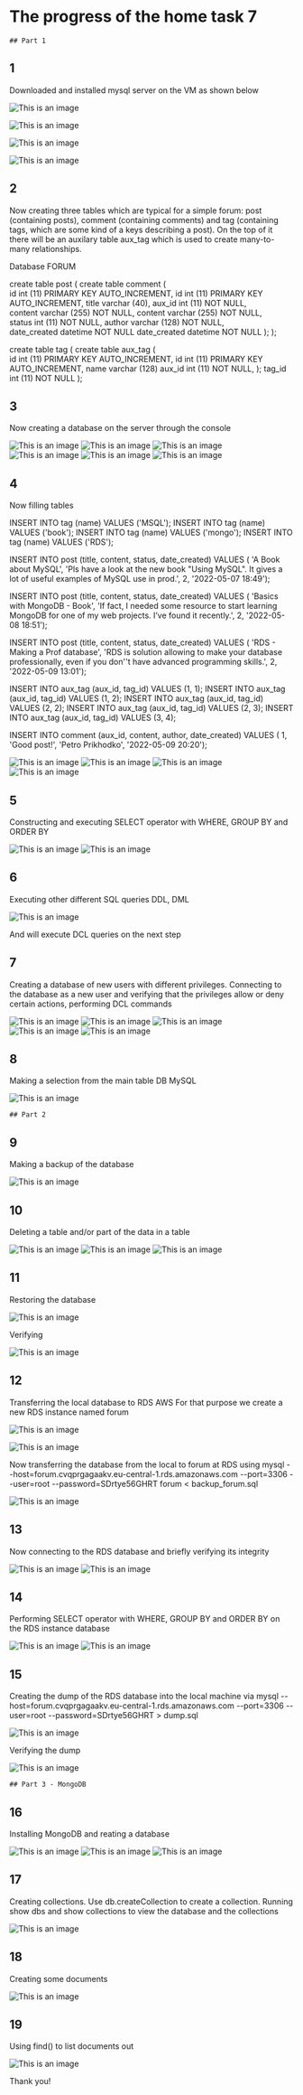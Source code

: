  # The progress of the home task 7

    ## Part 1
 ## 1
Downloaded and installed mysql server on the VM as shown below

![This is an image](https://github.com/Ihor-2022/DevOps_online_Kyiv_2022Q1Q2/blob/master/m7/001.png)

![This is an image](https://github.com/Ihor-2022/DevOps_online_Kyiv_2022Q1Q2/blob/master/m7/002.png)

![This is an image](https://github.com/Ihor-2022/DevOps_online_Kyiv_2022Q1Q2/blob/master/m7/003.png)

![This is an image](https://github.com/Ihor-2022/DevOps_online_Kyiv_2022Q1Q2/blob/master/m7/004.png)

 ## 2
Now creating three tables which are typical for a simple forum: post (containing posts), comment (containing comments) and tag (containing tags, which are some kind of a keys describing a post). 
On the top of it there will be an auxilary table aux_tag which is used to create many-to-many relationships. 

Database FORUM

create table post (     						    create table comment (     
    id int (11) PRIMARY KEY AUTO_INCREMENT,		        id int (11) PRIMARY KEY AUTO_INCREMENT,
    title varchar (40),    		  				        aux_id int (11) NOT NULL,  
    content varchar (255) NOT NULL,          		    content varchar (255) NOT NULL,                
    status int (11) NOT NULL, 		  			        author varchar (128) NOT NULL,   
    date_created datetime NOT NULL		  		        date_created datetime NOT NULL 
);									                    );


create table tag (     						        create table aux_tag (     
    id int (11) PRIMARY KEY AUTO_INCREMENT,		        id int (11) PRIMARY KEY AUTO_INCREMENT,
    name varchar (128)              		  		    aux_id int (11) NOT NULL,
);				  						                tag_id int (11) NOT NULL
                                                    );

 ## 3
 Now creating a database on the server through the console

![This is an image](https://github.com/Ihor-2022/DevOps_online_Kyiv_2022Q1Q2/blob/master/m7/005.png)
![This is an image](https://github.com/Ihor-2022/DevOps_online_Kyiv_2022Q1Q2/blob/master/m7/006.png)
![This is an image](https://github.com/Ihor-2022/DevOps_online_Kyiv_2022Q1Q2/blob/master/m7/007.png)
![This is an image](https://github.com/Ihor-2022/DevOps_online_Kyiv_2022Q1Q2/blob/master/m7/008.png)
![This is an image](https://github.com/Ihor-2022/DevOps_online_Kyiv_2022Q1Q2/blob/master/m7/009.png)
![This is an image](https://github.com/Ihor-2022/DevOps_online_Kyiv_2022Q1Q2/blob/master/m7/010.png)

  ## 4
Now filling tables

INSERT INTO tag (name) VALUES ('MSQL');
INSERT INTO tag (name) VALUES ('book');
INSERT INTO tag (name) VALUES ('mongo');
INSERT INTO tag (name) VALUES ('RDS');

INSERT INTO post (title, content, status, date_created) VALUES (
   'A Book about MySQL',
   'Pls have a look at the new book "Using MySQL". It gives a lot of useful examples of MySQL use in prod.', 
   2, '2022-05-07 18:49');

INSERT INTO post (title, content, status, date_created) VALUES (
   'Basics with MongoDB - Book',
   'If fact, I needed some resource to start learning MongoDB for one of my web projects. I’ve found it recently.', 
   2, '2022-05-08 18:51');

INSERT INTO post (title, content, status, date_created) VALUES (
   'RDS - Making a Prof database',
   'RDS is solution allowing to make your database professionally, even if you don''t have advanced programming skills.', 
   2, '2022-05-09 13:01');

INSERT INTO aux_tag (aux_id, tag_id) VALUES (1, 1);
INSERT INTO aux_tag (aux_id, tag_id) VALUES (1, 2);
INSERT INTO aux_tag (aux_id, tag_id) VALUES (2, 2);
INSERT INTO aux_tag (aux_id, tag_id) VALUES (2, 3);
INSERT INTO aux_tag (aux_id, tag_id) VALUES (3, 4);

INSERT INTO comment (aux_id, content, author, date_created) VALUES (
    1, 'Good post!', 'Petro Prikhodko', '2022-05-09 20:20');

![This is an image](https://github.com/Ihor-2022/DevOps_online_Kyiv_2022Q1Q2/blob/master/m7/011.png)
![This is an image](https://github.com/Ihor-2022/DevOps_online_Kyiv_2022Q1Q2/blob/master/m7/012.png)
![This is an image](https://github.com/Ihor-2022/DevOps_online_Kyiv_2022Q1Q2/blob/master/m7/013.png)
![This is an image](https://github.com/Ihor-2022/DevOps_online_Kyiv_2022Q1Q2/blob/master/m7/014.png)

 ## 5
Constructing and executing SELECT operator with WHERE, GROUP BY and ORDER BY

![This is an image](https://github.com/Ihor-2022/DevOps_online_Kyiv_2022Q1Q2/blob/master/m7/015.png)
![This is an image](https://github.com/Ihor-2022/DevOps_online_Kyiv_2022Q1Q2/blob/master/m7/016.png)

 ## 6
 Executing other different SQL queries DDL, DML

![This is an image](https://github.com/Ihor-2022/DevOps_online_Kyiv_2022Q1Q2/blob/master/m7/017.png)

And will execute DCL queries on the next step

 ## 7
Creating a database of new users with different privileges. Connecting to the database as a new user and verifying that the privileges allow or deny certain actions, performing DCL commands

![This is an image](https://github.com/Ihor-2022/DevOps_online_Kyiv_2022Q1Q2/blob/master/m7/018.png)
![This is an image](https://github.com/Ihor-2022/DevOps_online_Kyiv_2022Q1Q2/blob/master/m7/019.png)
![This is an image](https://github.com/Ihor-2022/DevOps_online_Kyiv_2022Q1Q2/blob/master/m7/020.png)
![This is an image](https://github.com/Ihor-2022/DevOps_online_Kyiv_2022Q1Q2/blob/master/m7/021.png)
![This is an image](https://github.com/Ihor-2022/DevOps_online_Kyiv_2022Q1Q2/blob/master/m7/022.png)

 ## 8
Making a selection from the main table DB MySQL

![This is an image](https://github.com/Ihor-2022/DevOps_online_Kyiv_2022Q1Q2/blob/master/m7/023.png)

    ## Part 2

 ## 9
Making a backup of the database

![This is an image](https://github.com/Ihor-2022/DevOps_online_Kyiv_2022Q1Q2/blob/master/m7/024.png)

 ## 10
Deleting a table and/or part of the data in a table

![This is an image](https://github.com/Ihor-2022/DevOps_online_Kyiv_2022Q1Q2/blob/master/m7/025.png)
![This is an image](https://github.com/Ihor-2022/DevOps_online_Kyiv_2022Q1Q2/blob/master/m7/026.png)
![This is an image](https://github.com/Ihor-2022/DevOps_online_Kyiv_2022Q1Q2/blob/master/m7/027.png)

 ## 11
 Restoring the database

![This is an image](https://github.com/Ihor-2022/DevOps_online_Kyiv_2022Q1Q2/blob/master/m7/028.png)

Verifying

![This is an image](https://github.com/Ihor-2022/DevOps_online_Kyiv_2022Q1Q2/blob/master/m7/029.png)

 ## 12
Transferring the local database to RDS AWS
For that purpose we create a new RDS instance named forum

![This is an image](https://github.com/Ihor-2022/DevOps_online_Kyiv_2022Q1Q2/blob/master/m7/030.png)

![This is an image](https://github.com/Ihor-2022/DevOps_online_Kyiv_2022Q1Q2/blob/master/m7/031.png)

Now transferring the database from the local to forum at RDS using mysql --host=forum.cvqprgagaakv.eu-central-1.rds.amazonaws.com --port=3306 --user=root --password=SDrtye56GHRT forum < backup_forum.sql

![This is an image](https://github.com/Ihor-2022/DevOps_online_Kyiv_2022Q1Q2/blob/master/m7/032.png)

 ## 13
Now connecting to the RDS database and briefly verifying its integrity

![This is an image](https://github.com/Ihor-2022/DevOps_online_Kyiv_2022Q1Q2/blob/master/m7/033.png)
![This is an image](https://github.com/Ihor-2022/DevOps_online_Kyiv_2022Q1Q2/blob/master/m7/034.png)

 ## 14
Performing SELECT operator with WHERE, GROUP BY and ORDER BY on the RDS instance database

![This is an image](https://github.com/Ihor-2022/DevOps_online_Kyiv_2022Q1Q2/blob/master/m7/035.png)
![This is an image](https://github.com/Ihor-2022/DevOps_online_Kyiv_2022Q1Q2/blob/master/m7/036.png)

 ## 15
Creating the dump of the RDS database into the local machine via mysql --host=forum.cvqprgagaakv.eu-central-1.rds.amazonaws.com --port=3306 --user=root --password=SDrtye56GHRT > dump.sql

![This is an image](https://github.com/Ihor-2022/DevOps_online_Kyiv_2022Q1Q2/blob/master/m7/037.png)

Verifying the dump

![This is an image](https://github.com/Ihor-2022/DevOps_online_Kyiv_2022Q1Q2/blob/master/m7/038.png)

    ## Part 3 - MongoDB

 ## 16
Installing MongoDB and reating a database

![This is an image](https://github.com/Ihor-2022/DevOps_online_Kyiv_2022Q1Q2/blob/master/m7/039.png)
![This is an image](https://github.com/Ihor-2022/DevOps_online_Kyiv_2022Q1Q2/blob/master/m7/040.png)
![This is an image](https://github.com/Ihor-2022/DevOps_online_Kyiv_2022Q1Q2/blob/master/m7/041.png)

 ## 17 
Creating collections. Use db.createCollection to create a collection. Running show dbs and show collections to view the database and the collections

![This is an image](https://github.com/Ihor-2022/DevOps_online_Kyiv_2022Q1Q2/blob/master/m7/042.png)

 ## 18 
Creating some documents

![This is an image](https://github.com/Ihor-2022/DevOps_online_Kyiv_2022Q1Q2/blob/master/m7/043.png)

 ## 19 
Using find() to list documents out

![This is an image](https://github.com/Ihor-2022/DevOps_online_Kyiv_2022Q1Q2/blob/master/m7/044.png)

Thank you!
